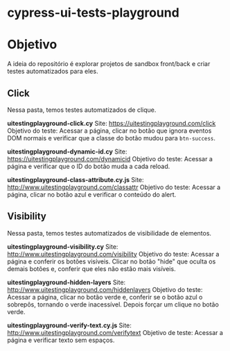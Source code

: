 # cypress-ui-tests-playground

# Objetivo
A ideia do repositório é explorar projetos de sandbox front/back e criar testes automatizados para eles.

## Click
Nessa pasta, temos testes automatizados de clique.

**uitestingplayground-click.cy**
Site: https://uitestingplayground.com/click
Objetivo do teste: Acessar a página, clicar no botão que ignora eventos DOM normais e verificar que a classe do botão mudou para `btn-success`.

**uitestingplayground-dynamic-id.cy**
Site: https://uitestingplayground.com/dynamicid
Objetivo do teste: Acessar a página e verificar que o ID do botão muda a cada reload.

**uitestingplayground-class-attribute.cy.js**
Site: http://www.uitestingplayground.com/classattr
Objetivo do teste: Acessar a página, clicar no botão azul e verificar o conteúdo do alert.

## Visibility
Nessa pasta, temos testes automatizados de visibilidade de elementos.

**uitestingplayground-visibility.cy**
Site: http://www.uitestingplayground.com/visibility
Objetivo do teste: Acessar a página e conferir os botões visíveis. Clicar no botão "hide" que oculta os demais botões e, conferir que eles não estão mais visíveis.

**uitestingplayground-hidden-layers**
Site: http://www.uitestingplayground.com/hiddenlayers
Objetivo do teste: Acessar a página, clicar no botão verde e, conferir se o botão azul o sobrepôs, tornando o verde inacessível. Depois forçar um clique no botão verde.

**uitestingplayground-verify-text.cy.js**
Site: http://www.uitestingplayground.com/verifytext
Objetivo de teste: Acessar a página e verificar texto sem espaços.
